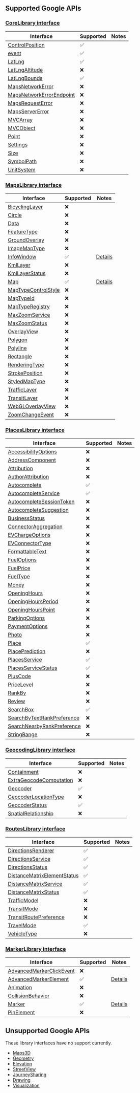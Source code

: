 ## Supported Google APIs

### [CoreLibrary interface](https://developers-dot-devsite-v2-prod.appspot.com/maps/documentation/javascript/reference/library-interfaces#CoreLibrary)

| Interface                                                                                                                                                                      | Supported          | Notes |
| ------------------------------------------------------------------------------------------------------------------------------------------------------------------------------ | ------------------ | ----- |
| [ControlPosition](https://developers-dot-devsite-v2-prod.appspot.com/maps/documentation/javascript/reference/library-interfaces#CoreLibrary.ControlPosition)                   | :white_check_mark: |       |
| [event](https://developers-dot-devsite-v2-prod.appspot.com/maps/documentation/javascript/reference/library-interfaces#CoreLibrary.event)                                       | :white_check_mark: |       |
| [LatLng](https://developers-dot-devsite-v2-prod.appspot.com/maps/documentation/javascript/reference/library-interfaces#CoreLibrary.LatLng)                                     | :white_check_mark: |       |
| [LatLngAltitude](https://developers-dot-devsite-v2-prod.appspot.com/maps/documentation/javascript/reference/library-interfaces#CoreLibrary.LatLngAltitude)                     | :x:                |       |
| [LatLngBounds](https://developers-dot-devsite-v2-prod.appspot.com/maps/documentation/javascript/reference/library-interfaces#CoreLibrary.LatLngBounds)                         | :white_check_mark: |       |
| [MapsNetworkError](https://developers-dot-devsite-v2-prod.appspot.com/maps/documentation/javascript/reference/library-interfaces#CoreLibrary.MapsNetworkError)                 | :x:                |       |
| [MapsNetworkErrorEndpoint](https://developers-dot-devsite-v2-prod.appspot.com/maps/documentation/javascript/reference/library-interfaces#CoreLibrary.MapsNetworkErrorEndpoint) | :x:                |       |
| [MapsRequestError](https://developers-dot-devsite-v2-prod.appspot.com/maps/documentation/javascript/reference/library-interfaces#CoreLibrary.MapsRequestError)                 | :x:                |       |
| [MapsServerError](https://developers-dot-devsite-v2-prod.appspot.com/maps/documentation/javascript/reference/library-interfaces#CoreLibrary.MapsRequestError)                  | :x:                |       |
| [MVCArray](https://developers-dot-devsite-v2-prod.appspot.com/maps/documentation/javascript/reference/library-interfaces#CoreLibrary.MapsServerError)                          | :x:                |       |
| [MVCObject](https://developers-dot-devsite-v2-prod.appspot.com/maps/documentation/javascript/reference/library-interfaces#CoreLibrary.MVCObject)                               | :x:                |       |
| [Point](https://developers-dot-devsite-v2-prod.appspot.com/maps/documentation/javascript/reference/library-interfaces#CoreLibrary.Point)                                       | :x:                |       |
| [Settings](https://developers-dot-devsite-v2-prod.appspot.com/maps/documentation/javascript/reference/library-interfaces#CoreLibrary.Settings)                                 | :x:                |       |
| [Size](https://developers-dot-devsite-v2-prod.appspot.com/maps/documentation/javascript/reference/library-interfaces#CoreLibrary.Size)                                         | :x:                |       |
| [SymbolPath](https://developers-dot-devsite-v2-prod.appspot.com/maps/documentation/javascript/reference/library-interfaces#CoreLibrary.SymbolPath)                             | :x:                |       |
| [UnitSystem](https://developers-dot-devsite-v2-prod.appspot.com/maps/documentation/javascript/reference/library-interfaces#CoreLibrary.UnitSystem)                             | :x:                |       |

### [MapsLibrary interface](https://developers-dot-devsite-v2-prod.appspot.com/maps/documentation/javascript/reference/library-interfaces#MapsLibrary)

| Interface                                                                                                                                                            | Supported          | Notes                    |
| -------------------------------------------------------------------------------------------------------------------------------------------------------------------- | ------------------ | ------------------------ |
| [BicyclingLayer](https://developers-dot-devsite-v2-prod.appspot.com/maps/documentation/javascript/reference/library-interfaces#MapsLibrary.BicyclingLayer)           | :x:                |                          |
| [Circle](https://developers-dot-devsite-v2-prod.appspot.com/maps/documentation/javascript/reference/library-interfaces#MapsLibrary.Circle)                           | :x:                |                          |
| [Data](https://developers-dot-devsite-v2-prod.appspot.com/maps/documentation/javascript/reference/library-interfaces#MapsLibrary.Data)                               | :x:                |                          |
| [FeatureType](https://developers-dot-devsite-v2-prod.appspot.com/maps/documentation/javascript/reference/library-interfaces#MapsLibrary.FeatureType)                 | :x:                |                          |
| [GroundOverlay](https://developers-dot-devsite-v2-prod.appspot.com/maps/documentation/javascript/reference/library-interfaces#MapsLibrary.GroundOverlay)             | :x:                |                          |
| [ImageMapType](https://developers-dot-devsite-v2-prod.appspot.com/maps/documentation/javascript/reference/library-interfaces#MapsLibrary.ImageMapType)               | :x:                |                          |
| [InfoWindow](https://developers-dot-devsite-v2-prod.appspot.com/maps/documentation/javascript/reference/library-interfaces#MapsLibrary.InfoWindow)                   | :white_check_mark: | [Details](infowindow.md) |
| [KmlLayer](https://developers-dot-devsite-v2-prod.appspot.com/maps/documentation/javascript/reference/library-interfaces#MapsLibrary.KmlLayer)                       | :x:                |                          |
| [KmlLayerStatus](https://developers-dot-devsite-v2-prod.appspot.com/maps/documentation/javascript/reference/library-interfaces#MapsLibrary.KmlLayerStatus)           | :x:                |                          |
| [Map](https://developers-dot-devsite-v2-prod.appspot.com/maps/documentation/javascript/reference/library-interfaces#MapsLibrary.Map)                                 | :white_check_mark: | [Details](maps.md)       |
| [MapTypeControlStyle](https://developers-dot-devsite-v2-prod.appspot.com/maps/documentation/javascript/reference/library-interfaces#MapsLibrary.MapTypeControlStyle) | :x:                |                          |
| [MapTypeId](https://developers-dot-devsite-v2-prod.appspot.com/maps/documentation/javascript/reference/library-interfaces#MapsLibrary.MapTypeId)                     | :x:                |                          |
| [MapTypeRegistry](https://developers-dot-devsite-v2-prod.appspot.com/maps/documentation/javascript/reference/library-interfaces#MapsLibrary.MapTypeRegistry)         | :x:                |                          |
| [MaxZoomService](https://developers-dot-devsite-v2-prod.appspot.com/maps/documentation/javascript/reference/library-interfaces#MapsLibrary.MaxZoomService)           | :x:                |                          |
| [MaxZoomStatus](https://developers-dot-devsite-v2-prod.appspot.com/maps/documentation/javascript/reference/library-interfaces#MapsLibrary.MaxZoomStatus)             | :x:                |                          |
| [OverlayView](https://developers-dot-devsite-v2-prod.appspot.com/maps/documentation/javascript/reference/library-interfaces#MapsLibrary.OverlayView)                 | :x:                |                          |
| [Polygon](https://developers-dot-devsite-v2-prod.appspot.com/maps/documentation/javascript/reference/library-interfaces#MapsLibrary.Polygon)                         | :x:                |                          |
| [Polyline](https://developers-dot-devsite-v2-prod.appspot.com/maps/documentation/javascript/reference/library-interfaces#MapsLibrary.Polyline)                       | :x:                |                          |
| [Rectangle](https://developers-dot-devsite-v2-prod.appspot.com/maps/documentation/javascript/reference/library-interfaces#MapsLibrary.Rectangle)                     | :x:                |                          |
| [RenderingType](https://developers-dot-devsite-v2-prod.appspot.com/maps/documentation/javascript/reference/library-interfaces#MapsLibrary.RenderingType)             | :x:                |                          |
| [StrokePosition](https://developers-dot-devsite-v2-prod.appspot.com/maps/documentation/javascript/reference/library-interfaces#MapsLibrary.StrokePosition)           | :x:                |                          |
| [StyledMapType](https://developers-dot-devsite-v2-prod.appspot.com/maps/documentation/javascript/reference/library-interfaces#MapsLibrary.StyledMapType)             | :x:                |                          |
| [TrafficLayer](https://developers-dot-devsite-v2-prod.appspot.com/maps/documentation/javascript/reference/library-interfaces#MapsLibrary.TrafficLayer)               | :x:                |                          |
| [TransitLayer](https://developers-dot-devsite-v2-prod.appspot.com/maps/documentation/javascript/reference/library-interfaces#MapsLibrary.TransitLayer)               | :x:                |                          |
| [WebGLOverlayView](https://developers-dot-devsite-v2-prod.appspot.com/maps/documentation/javascript/reference/library-interfaces#MapsLibrary.WebGLOverlayView)       | :x:                |                          |
| [ZoomChangeEvent](https://developers-dot-devsite-v2-prod.appspot.com/maps/documentation/javascript/reference/library-interfaces#MapsLibrary.ZoomChangeEvent)         | :x:                |                          |

### [PlacesLibrary interface](https://developers-dot-devsite-v2-prod.appspot.com/maps/documentation/javascript/reference/library-interfaces#PlacesLibrary)

| Interface                                                                                                                                                                            | Supported          | Notes |
| ------------------------------------------------------------------------------------------------------------------------------------------------------------------------------------ | ------------------ | ----- |
| [AccessibilityOptions](https://developers-dot-devsite-v2-prod.appspot.com/maps/documentation/javascript/reference/library-interfaces#PlacesLibrary.AccessibilityOptions)             | :x:                |       |
| [AddressComponent](https://developers-dot-devsite-v2-prod.appspot.com/maps/documentation/javascript/reference/library-interfaces#PlacesLibrary.AddressComponent)                     | :x:                |       |
| [Attribution](https://developers-dot-devsite-v2-prod.appspot.com/maps/documentation/javascript/reference/library-interfaces#PlacesLibrary.Attribution)                               | :x:                |       |
| [AuthorAttribution](https://developers-dot-devsite-v2-prod.appspot.com/maps/documentation/javascript/reference/library-interfaces#PlacesLibrary.AuthorAttribution)                   | :x:                |       |
| [Autocomplete](https://developers-dot-devsite-v2-prod.appspot.com/maps/documentation/javascript/reference/library-interfaces#PlacesLibrary.Autocomplete)                             | :white_check_mark: |       |
| [AutocompleteService](https://developers-dot-devsite-v2-prod.appspot.com/maps/documentation/javascript/reference/library-interfaces#PlacesLibrary.AutocompleteService)               | :white_check_mark: |       |
| [AutocompleteSessionToken](https://developers-dot-devsite-v2-prod.appspot.com/maps/documentation/javascript/reference/library-interfaces#PlacesLibrary.AutocompleteSessionToken)     | :x:                |       |
| [AutocompleteSuggestion](https://developers-dot-devsite-v2-prod.appspot.com/maps/documentation/javascript/reference/library-interfaces#PlacesLibrary.AutocompleteSuggestion)         | :x:                |       |
| [BusinessStatus](https://developers-dot-devsite-v2-prod.appspot.com/maps/documentation/javascript/reference/library-interfaces#PlacesLibrary.BusinessStatus)                         | :x:                |       |
| [ConnectorAggregation](https://developers-dot-devsite-v2-prod.appspot.com/maps/documentation/javascript/reference/library-interfaces#PlacesLibrary.ConnectorAggregation)             | :x:                |       |
| [EVChargeOptions](https://developers-dot-devsite-v2-prod.appspot.com/maps/documentation/javascript/reference/library-interfaces#PlacesLibrary.EVChargeOptions)                       | :x:                |       |
| [EVConnectorType](https://developers-dot-devsite-v2-prod.appspot.com/maps/documentation/javascript/reference/library-interfaces#PlacesLibrary.EVConnectorType)                       | :x:                |       |
| [FormattableText](https://developers-dot-devsite-v2-prod.appspot.com/maps/documentation/javascript/reference/library-interfaces#PlacesLibrary.FormattableText)                       | :x:                |       |
| [FuelOptions](https://developers-dot-devsite-v2-prod.appspot.com/maps/documentation/javascript/reference/library-interfaces#PlacesLibrary.FuelOptions)                               | :x:                |       |
| [FuelPrice](https://developers-dot-devsite-v2-prod.appspot.com/maps/documentation/javascript/reference/library-interfaces#PlacesLibrary.FuelPrice)                                   | :x:                |       |
| [FuelType](https://developers-dot-devsite-v2-prod.appspot.com/maps/documentation/javascript/reference/library-interfaces#PlacesLibrary.FuelType)                                     | :x:                |       |
| [Money](https://developers-dot-devsite-v2-prod.appspot.com/maps/documentation/javascript/reference/library-interfaces#PlacesLibrary.Money)                                           | :x:                |       |
| [OpeningHours](https://developers-dot-devsite-v2-prod.appspot.com/maps/documentation/javascript/reference/library-interfaces#PlacesLibrary.OpeningHours)                             | :x:                |       |
| [OpeningHoursPeriod](https://developers-dot-devsite-v2-prod.appspot.com/maps/documentation/javascript/reference/library-interfaces#PlacesLibrary.OpeningHoursPeriod)                 | :x:                |       |
| [OpeningHoursPoint](https://developers-dot-devsite-v2-prod.appspot.com/maps/documentation/javascript/reference/library-interfaces#PlacesLibrary.OpeningHoursPoint)                   | :x:                |       |
| [ParkingOptions](https://developers-dot-devsite-v2-prod.appspot.com/maps/documentation/javascript/reference/library-interfaces#PlacesLibrary.ParkingOptions)                         | :x:                |       |
| [PaymentOptions](https://developers-dot-devsite-v2-prod.appspot.com/maps/documentation/javascript/reference/library-interfaces#PlacesLibrary.PaymentOptions)                         | :x:                |       |
| [Photo](https://developers-dot-devsite-v2-prod.appspot.com/maps/documentation/javascript/reference/library-interfaces#PlacesLibrary.Photo)                                           | :x:                |       |
| [Place](https://developers-dot-devsite-v2-prod.appspot.com/maps/documentation/javascript/reference/library-interfaces#PlacesLibrary.Place)                                           | :white_check_mark: |       |
| [PlacePrediction](https://developers-dot-devsite-v2-prod.appspot.com/maps/documentation/javascript/reference/library-interfaces#PlacesLibrary.PlacePrediction)                       | :x:                |       |
| [PlacesService](https://developers-dot-devsite-v2-prod.appspot.com/maps/documentation/javascript/reference/library-interfaces#PlacesLibrary.PlacesService)                           | :white_check_mark: |       |
| [PlacesServiceStatus](https://developers-dot-devsite-v2-prod.appspot.com/maps/documentation/javascript/reference/library-interfaces#PlacesLibrary.PlacesServiceStatus)               | :white_check_mark: |       |
| [PlusCode](https://developers-dot-devsite-v2-prod.appspot.com/maps/documentation/javascript/reference/library-interfaces#PlacesLibrary.PlusCode)                                     | :x:                |       |
| [PriceLevel](https://developers-dot-devsite-v2-prod.appspot.com/maps/documentation/javascript/reference/library-interfaces#PlacesLibrary.PriceLevel)                                 | :x:                |       |
| [RankBy](https://developers-dot-devsite-v2-prod.appspot.com/maps/documentation/javascript/reference/library-interfaces#PlacesLibrary.RankBy)                                         | :x:                |       |
| [Review](https://developers-dot-devsite-v2-prod.appspot.com/maps/documentation/javascript/reference/library-interfaces#PlacesLibrary.Review)                                         | :x:                |       |
| [SearchBox](https://developers-dot-devsite-v2-prod.appspot.com/maps/documentation/javascript/reference/library-interfaces#PlacesLibrary.SearchBox)                                   | :white_check_mark: |       |
| [SearchByTextRankPreference](https://developers-dot-devsite-v2-prod.appspot.com/maps/documentation/javascript/reference/library-interfaces#PlacesLibrary.SearchByTextRankPreference) | :x:                |       |
| [SearchNearbyRankPreference](https://developers-dot-devsite-v2-prod.appspot.com/maps/documentation/javascript/reference/library-interfaces#PlacesLibrary.SearchNearbyRankPreference) | :x:                |       |
| [StringRange](https://developers-dot-devsite-v2-prod.appspot.com/maps/documentation/javascript/reference/library-interfaces#PlacesLibrary.StringRange)                               | :x:                |       |

### [GeocodingLibrary interface](https://developers-dot-devsite-v2-prod.appspot.com/maps/documentation/javascript/reference/library-interfaces#GeocodingLibrary)

| Interface                                                                                                                                                                         | Supported          | Notes |
| --------------------------------------------------------------------------------------------------------------------------------------------------------------------------------- | ------------------ | ----- |
| [Containment](https://developers-dot-devsite-v2-prod.appspot.com/maps/documentation/javascript/reference/library-interfaces#GeocodingLibrary.Containment)                         | :x:                |       |
| [ExtraGeocodeComputation](https://developers-dot-devsite-v2-prod.appspot.com/maps/documentation/javascript/reference/library-interfaces#GeocodingLibrary.ExtraGeocodeComputation) | :x:                |       |
| [Geocoder](https://developers-dot-devsite-v2-prod.appspot.com/maps/documentation/javascript/reference/library-interfaces#GeocodingLibrary.Geocoder)                               | :white_check_mark: |       |
| [GeocoderLocationType](https://developers-dot-devsite-v2-prod.appspot.com/maps/documentation/javascript/reference/library-interfaces#GeocodingLibrary.GeocoderLocationType)       | :x:                |       |
| [GeocoderStatus](https://developers-dot-devsite-v2-prod.appspot.com/maps/documentation/javascript/reference/library-interfaces#GeocodingLibrary.GeocoderStatus)                   | :white_check_mark: |       |
| [SpatialRelationship](https://developers-dot-devsite-v2-prod.appspot.com/maps/documentation/javascript/reference/library-interfaces#GeocodingLibrary.DDSpatialRelationshipDD)     | :x:                |       |

### [RoutesLibrary interface](https://developers-dot-devsite-v2-prod.appspot.com/maps/documentation/javascript/reference/library-interfaces#RoutesLibrary)

| Interface                                                                                                                                                                              | Supported          | Notes |
| -------------------------------------------------------------------------------------------------------------------------------------------------------------------------------------- | ------------------ | ----- |
| [DirectionsRenderer](https://developers-dot-devsite-v2-prod.appspot.com/maps/documentation/javascript/reference/library-interfaces#RoutesLibrary.DirectionsRenderer)                   | :white_check_mark: |       |
| [DirectionsService](https://developers-dot-devsite-v2-prod.appspot.com/maps/documentation/javascript/reference/library-interfaces#RoutesLibrary.DirectionsService)                     | :white_check_mark: |       |
| [DirectionsStatus](https://developers-dot-devsite-v2-prod.appspot.com/maps/documentation/javascript/reference/library-interfaces#RoutesLibrary.DirectionsStatus)                       | :white_check_mark: |       |
| [DistanceMatrixElementStatus](https://developers-dot-devsite-v2-prod.appspot.com/maps/documentation/javascript/reference/library-interfaces#RoutesLibrary.DistanceMatrixElementStatus) | :white_check_mark: |       |
| [DistanceMatrixService](https://developers-dot-devsite-v2-prod.appspot.com/maps/documentation/javascript/reference/library-interfaces#RoutesLibrary.DistanceMatrixService)             | :white_check_mark: |       |
| [DistanceMatrixStatus](https://developers-dot-devsite-v2-prod.appspot.com/maps/documentation/javascript/reference/library-interfaces#RoutesLibrary.DistanceMatrixStatus)               | :white_check_mark: |       |
| [TrafficModel](https://developers-dot-devsite-v2-prod.appspot.com/maps/documentation/javascript/reference/library-interfaces#RoutesLibrary.TrafficModel)                               | :x:                |       |
| [TransitMode](https://developers-dot-devsite-v2-prod.appspot.com/maps/documentation/javascript/reference/library-interfaces#RoutesLibrary.TransitMode)                                 | :x:                |       |
| [TransitRoutePreference](https://developers-dot-devsite-v2-prod.appspot.com/maps/documentation/javascript/reference/library-interfaces#RoutesLibrary.TransitRoutePreference)           | :x:                |       |
| [TravelMode](https://developers-dot-devsite-v2-prod.appspot.com/maps/documentation/javascript/reference/library-interfaces#RoutesLibrary.TravelMode)                                   | :white_check_mark: |       |
| [VehicleType](https://developers-dot-devsite-v2-prod.appspot.com/maps/documentation/javascript/reference/library-interfaces#RoutesLibrary.VehicleType)                                 | :x:                |       |

### [MarkerLibrary interface](https://developers-dot-devsite-v2-prod.appspot.com/maps/documentation/javascript/reference/library-interfaces#MarkerLibrary)

| Interface                                                                                                                                                                        | Supported          | Notes                                             |
| -------------------------------------------------------------------------------------------------------------------------------------------------------------------------------- | ------------------ | ------------------------------------------------- |
| [AdvancedMarkerClickEvent](https://developers-dot-devsite-v2-prod.appspot.com/maps/documentation/javascript/reference/library-interfaces#MarkerLibrary.AdvancedMarkerClickEvent) | :x:                |                                                   |
| [AdvancedMarkerElement](https://developers-dot-devsite-v2-prod.appspot.com/maps/documentation/javascript/reference/library-interfaces#MarkerLibrary.AdvancedMarkerElement)       | :white_check_mark: | [Details](markers.md#advancedmarkerelement-class) |
| [Animation](https://developers-dot-devsite-v2-prod.appspot.com/maps/documentation/javascript/reference/library-interfaces#MarkerLibrary.Animation)                               | :x:                |                                                   |
| [CollisionBehavior](https://developers-dot-devsite-v2-prod.appspot.com/maps/documentation/javascript/reference/library-interfaces#MarkerLibrary.CollisionBehavior)               | :x:                |                                                   |
| [Marker](https://developers-dot-devsite-v2-prod.appspot.com/maps/documentation/javascript/reference/library-interfaces#MarkerLibrary.Marker)                                     | :white_check_mark: | [Details](markers.md#marker-class)                |
| [PinElement](https://developers-dot-devsite-v2-prod.appspot.com/maps/documentation/javascript/reference/library-interfaces#MarkerLibrary.PinElement)                             | :x:                |                                                   |

## Unsupported Google APIs

These library interfaces have no support currently.

- [Maps3D](https://developers-dot-devsite-v2-prod.appspot.com/maps/documentation/javascript/reference/library-interfaces#Maps3DLibrary)
- [Geometry](https://developers-dot-devsite-v2-prod.appspot.com/maps/documentation/javascript/reference/library-interfaces#GeometryLibrary)
- [Elevation](https://developers-dot-devsite-v2-prod.appspot.com/maps/documentation/javascript/reference/library-interfaces#ElevationLibrary)
- [StreetView](https://developers-dot-devsite-v2-prod.appspot.com/maps/documentation/javascript/reference/library-interfaces#StreetViewLibrary)
- [JourneySharing](https://developers-dot-devsite-v2-prod.appspot.com/maps/documentation/javascript/reference/library-interfaces#JourneySharingLibrary)
- [Drawing](https://developers-dot-devsite-v2-prod.appspot.com/maps/documentation/javascript/reference/library-interfaces#DrawingLibrary)
- [Visualization](https://developers-dot-devsite-v2-prod.appspot.com/maps/documentation/javascript/reference/library-interfaces#VisualizationLibrary)
